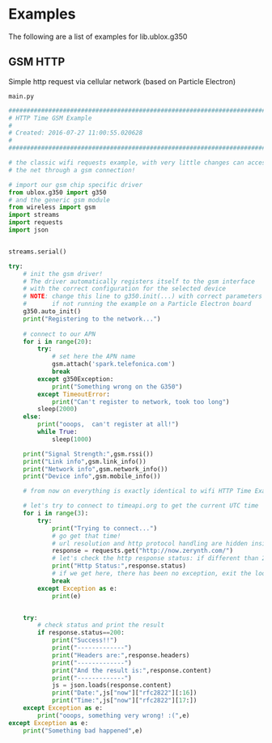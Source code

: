 # Examples

The following are a list of examples for lib.ublox.g350

## GSM HTTP


Simple http request via cellular network (based on Particle Electron)


```main.py```

```python
################################################################################
# HTTP Time GSM Example
#
# Created: 2016-07-27 11:00:55.020628
#
################################################################################

# the classic wifi requests example, with very little changes can access
# the net through a gsm connection!

# import our gsm chip specific driver
from ublox.g350 import g350
# and the generic gsm module
from wireless import gsm
import streams
import requests
import json


streams.serial()

try:
    # init the gsm driver!
    # The driver automatically registers itself to the gsm interface
    # with the correct configuration for the selected device
    # NOTE: change this line to g350.init(...) with correct parameters
    #       if not running the example on a Particle Electron board
    g350.auto_init()
    print("Registering to the network...")
    
    # connect to our APN
    for i in range(20):
        try:
            # set here the APN name
            gsm.attach('spark.telefonica.com')
            break
        except g350Exception:
            print("Something wrong on the G350")
        except TimeoutError:
            print("Can't register to network, took too long")
        sleep(2000)    
    else:
        print("ooops,  can't register at all!")
        while True:
            sleep(1000)

    print("Signal Strength:",gsm.rssi())
    print("Link info",gsm.link_info())
    print("Network info",gsm.network_info())
    print("Device info",gsm.mobile_info())

    # from now on everything is exactly identical to wifi HTTP Time Example ;)

    # let's try to connect to timeapi.org to get the current UTC time
    for i in range(3):
        try:
            print("Trying to connect...")
            # go get that time!
            # url resolution and http protocol handling are hidden inside the requests module
            response = requests.get("http://now.zerynth.com/")
            # let's check the http response status: if different than 200, something went wrong
            print("Http Status:",response.status)
            # if we get here, there has been no exception, exit the loop
            break
        except Exception as e:
            print(e)


    try:
        # check status and print the result
        if response.status==200:
            print("Success!!")
            print("-------------")
            print("Headers are:",response.headers)
            print("-------------")
            print("And the result is:",response.content)
            print("-------------")
            js = json.loads(response.content)
            print("Date:",js["now"]["rfc2822"][:16])
            print("Time:",js["now"]["rfc2822"][17:])
    except Exception as e:
        print("ooops, something very wrong! :(",e)
except Exception as e:
    print("Something bad happened",e)
```
